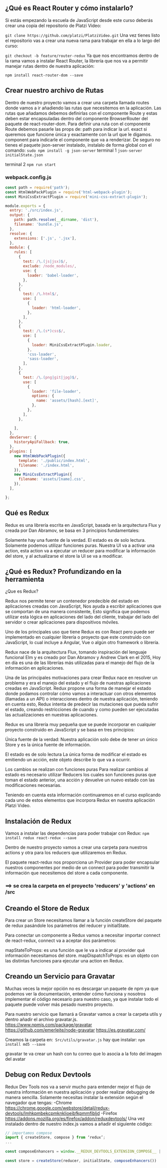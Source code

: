 ## ¿Qué es React Router y cómo instalarlo?
Si estás empezando la escuela de JavaScript desde este curso deberás crear una copia del repositorio de Platzi Video:

`git clone https://github.com/platzi/PlatziVideo.git`
Una vez tienes listo el repositorio vas a crear una nueva rama para trabajar en ella a lo largo del curso:

`git checkout -b feature/router-redux`
Ya que nos encontramos dentro de la rama vamos a instalar React Router, la librería que nos va a permitir manejar rutas dentro de nuestra aplicación:

`npm install react-router-dom --save`

## Crear nuestro archivo de Rutas
Dentro de nuestro proyecto vamos a crear una carpeta llamada routes donde vamos a ir añadiendo las rutas que necesitemos en la aplicación.
Las rutas que añadamos debemos definirlas con el componente Route y estas deben estar encapsuladas dentro del componente BrowserRouter del paquete de react-router-dom. Para definir una ruta con el componente Route debemos pasarle las props de:
path para indicar la url.
exact si queremos que funcione única y exactamente con la url que le digamos.
component para indicarle el componente que va a renderizar.
De seguro no tienes el paquete json-server instalado, instalalo de forma global con el comando:
`sudo npm install -g json-server`
terminal 1
`json-server initialState.json`

terminal 2 `npm run start`
### webpack.config.js
```js
const path = require('path');
const HtmlWebPackPlugin = require('html-webpack-plugin');
const MiniCssExtractPlugin = require('mini-css-extract-plugin');

module.exports = {
  entry: './src/index.js',
  output: {
    path: path.resolve(__dirname, 'dist'),
    filename: 'bundle.js',
  },
  resolve: {
    extensions: ['.js', '.jsx'],
  },
  module: {
    rules: [
      {
        test: /\.(js|jsx)$/,
        exclude: /node_modules/,
        use: {
          loader: 'babel-loader',
        },
      },
      {
        test: /\.html$/,
        use: [
          {
            loader: 'html-loader',
          },
        ],
      },
      {
        test: /\.(s*)css$/,
        use: [
          {
            loader: MiniCssExtractPlugin.loader,
          },
          'css-loader',
          'sass-loader',
        ],
      },
      {
        test: /\.(png|git|jpg)$/,
        use: [
          {
            loader: 'file-loader',
            options: {
              name: 'assets/[hash].[ext]',
            },
          },
        ],
      },

    ],
  },
  devServer: {
    historyApiFallback: true,
  },
  plugins: [
    new HtmlWebPackPlugin({
      template: './public/index.html',
      filename: './index.html',
    }),
    new MiniCssExtractPlugin({
      filename: 'assets/[name].css',
    }),
  ],

};

```

## Qué es Redux
Redux es una librería escrita en JavaScript, basada en la arquitectura Flux y creada por Dan Abramov, se basa en 3 principios fundamentales:

Solamente hay una fuente de la verdad.
El estado es de solo lectura.
Solamente podemos utilizar funciones puras.
Nuestra UI va a activar una action, esta action va a ejecutar un reducer para modificar la información del store, y al actualizarse el store la UI se va a modificar.
## ¿Qué es Redux? Profundizando en la herramienta
¿Que es Redux?

Redux nos permite tener un contenedor predecible del estado en aplicaciones creadas con JavaScript, Nos ayuda a escribir aplicaciones que se comportan de una manera consistente, Esto significa que podemos utilizar esta lógica en aplicaciones del lado del cliente, trabajar del lado del servidor o crear aplicaciones para dispositivos móviles.

Uno de los principales uso que tiene Redux es con React pero puede ser implementado en cualquier librería o proyecto que este construido con JavaScript, lo cual incluye a Angular, Vue o algún otro framework o librería.

Redux nace de la arquitectura Flux, tomando inspiración del lenguaje funcional Elm y es creado por Dan Abramov y Andrew Clark en el 2015, Hoy en día es una de las librerías más utilizadas para el manejo del flujo de la información en aplicaciones.

Una de las principales motivaciones para crear Redux nace en resolver un problema y era el manejo del estado y el flujo de nuestras aplicaciones creadas en JavaScript. Redux propone una forma de manejar el estado donde podamos controlar cómo vamos a interactuar con otros elementos (llamadas a un API) o interacciones dentro de nuestra aplicación, teniendo en cuenta esto, Redux intenta de predecir las mutaciones que pueda sufrir el estado, creando restricciones de cuando y como pueden ser ejecutadas las actualizaciones en nuestras aplicaciones.

Redux es una librería muy pequeña que se puede incorporar en cualquier proyecto construido en JavaScript y se basa en tres principios:

Única fuente de la verdad:
Nuestra aplicación solo debe de tener un único Store y es la única fuente de información.

El estado es de solo lectura
La única forma de modificar el estado es emitiendo un acción, este objeto describe lo que va a ocurrir.

Los cambios se realizan con funciones puras
Para realizar cambios al estado es necesario utilizar Reducers los cuales son funciones puras que toman el estado anterior, una acción y devuelve un nuevo estado con las modificaciones necesarias.

Teniendo en cuenta esta información continuaremos en el curso explicando cada uno de estos elementos que incorpora Redux en nuestra aplicación Platzi Video.

## Instalación de Redux
Vamos a instalar las dependencias para poder trabajar con Redux:
`npm install redux react-redux --save`

Dentro de nuestro proyecto vamos a crear una carpeta para nuestros actions y otra para los reducers que utilizaremos en Redux.

El paquete react-redux nos proporciona un Provider para poder encapsular nuestros componentes por medio de un connect para poder transmitir la información que necesitemos del store a cada componente.
### ==> se crea la carpeta en el proyecto 'reducers' y 'actions' en /src

## Creando el Store de Redux
Para crear un Store necesitamos llamar a la función createStore del paquete de redux pasándole los parámetros del reducer y initialState.

Para conectar un componente a Redux vamos a necesitar importar connect de react-redux, connect va a aceptar dos parámetros:

mapStateToProps: es una función que le va a indicar al provider qué información necesitamos del store.
mapDispatchToProps: es un objeto con las distintas funciones para ejecutar una action en Redux.

## Creando un Servicio para Gravatar
Muchas veces la mejor opción no es descargar un paquete de npm ya que podemos ver la documentación, entender cómo funciona y nosotros implementar el código necesario para nuestro caso, ya que instalar todo el paquete puede volver más pesado nuestro proyecto.

Para nuestro servicio que llamará a Gravatar vamos a crear la carpeta utils y dentro añadir el archivo gravatar.js.
https://www.npmjs.com/package/gravatar
https://github.com/emerleite/node-gravatar
https://es.gravatar.com/

Creamos la carpeta en:` Src/utils/gravatar.js`
hay que instalar:
`npm install md5 --save`

gravatar te va crear un hash con tu correo que lo asocia a la foto del imagen del avatar

## Debug con Redux Devtools
Redux Dev Tools nos va a servir mucho para entender mejor el flujo de nuestra información en nuestra aplicación y poder realizar debugging de manera sencilla.
Solamente necesitas instalar la extensión según el navegador que tengas:
-Chrome  https://chrome.google.com/webstore/detail/redux-devtools/lmhkpmbekcpmknklioeibfkpmmfibljd
-Firefox https://addons.mozilla.org/es/firefox/addon/reduxdevtools/
Una vez instalado dentro de nuestro index.js vamos a añadir el siguiente código:
```js
// importamos compose  
import { createStore, compose } from ‘redux’;  
...   
  
const composeEnhancers = window.__REDUX_DEVTOOLS_EXTENSION_COMPOSE__ || compose  
  
const store = createStore(reducer, initialState, composeEnhancers())  
```